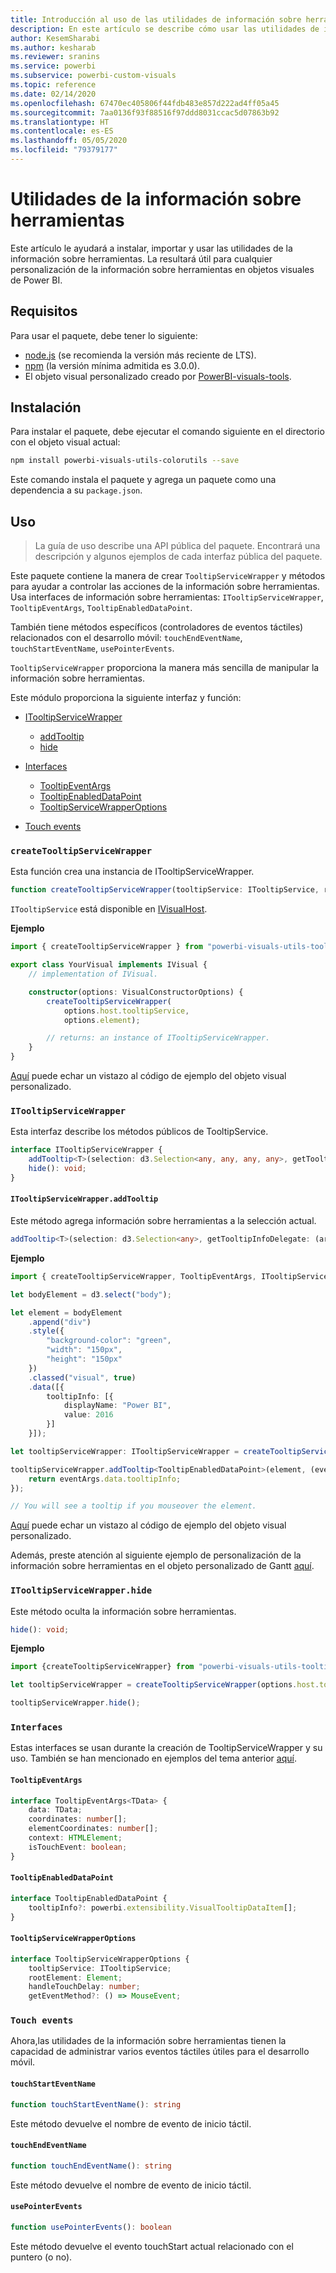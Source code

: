 ```yaml
---
title: Introducción al uso de las utilidades de información sobre herramientas en los objetos visuales de Power BI
description: En este artículo se describe cómo usar las utilidades de información sobre herramientas para simplificar la personalización de la información sobre herramientas para objetos visuales de Power BI.
author: KesemSharabi
ms.author: kesharab
ms.reviewer: sranins
ms.service: powerbi
ms.subservice: powerbi-custom-visuals
ms.topic: reference
ms.date: 02/14/2020
ms.openlocfilehash: 67470ec405806f44fdb483e857d222ad4ff05a45
ms.sourcegitcommit: 7aa0136f93f88516f97ddd8031ccac5d07863b92
ms.translationtype: HT
ms.contentlocale: es-ES
ms.lasthandoff: 05/05/2020
ms.locfileid: "79379177"
---
```

# <a name="tooltip-utils"></a>Utilidades de la información sobre herramientas
Este artículo le ayudará a instalar, importar y usar las utilidades de la información sobre herramientas. La resultará útil para cualquier personalización de la información sobre herramientas en objetos visuales de Power BI.

## <a name="requirements"></a>Requisitos
Para usar el paquete, debe tener lo siguiente:
* [node.js](https://nodejs.org) (se recomienda la versión más reciente de LTS).
* [npm](https://www.npmjs.com/) (la versión mínima admitida es 3.0.0).
* El objeto visual personalizado creado por [PowerBI-visuals-tools](https://www.npmjs.com/package/powerbi-visuals-tools).

## <a name="installation"></a>Instalación

Para instalar el paquete, debe ejecutar el comando siguiente en el directorio con el objeto visual actual:

```bash
npm install powerbi-visuals-utils-colorutils --save
```
Este comando instala el paquete y agrega un paquete como una dependencia a su ```package.json```.

## <a name="usage"></a>Uso

> La guía de uso describe una API pública del paquete. Encontrará una descripción y algunos ejemplos de cada interfaz pública del paquete.

Este paquete contiene la manera de crear `TooltipServiceWrapper` y métodos para ayudar a controlar las acciones de la información sobre herramientas. Usa interfaces de información sobre herramientas: `ITooltipServiceWrapper`, `TooltipEventArgs`, `TooltipEnabledDataPoint`. 

También tiene métodos específicos (controladores de eventos táctiles) relacionados con el desarrollo móvil: `touchEndEventName`, `touchStartEventName`, `usePointerEvents`.

`TooltipServiceWrapper` proporciona la manera más sencilla de manipular la información sobre herramientas.

Este módulo proporciona la siguiente interfaz y función:
* [ITooltipServiceWrapper](#itooltipservicewrapper)
  * [addTooltip](#itooltipservicewrapperaddtooltip)
  * [hide](#itooltipservicewrapperhide)

* [Interfaces](#interfaces)
  * [TooltipEventArgs](#tooltipeventargs)
  * [TooltipEnabledDataPoint](#tooltipenableddatapoint)
  * [TooltipServiceWrapperOptions](#tooltipservicewrapperoptions)
* [Touch events](#touch-events)

### `createTooltipServiceWrapper`
Esta función crea una instancia de ITooltipServiceWrapper.

```typescript
function createTooltipServiceWrapper(tooltipService: ITooltipService, rootElement: Element, handleTouchDelay?: number,  getEventMethod?: () => MouseEvent): ITooltipServiceWrapper;
```

```ITooltipService``` está disponible en [IVisualHost](https://github.com/microsoft/PowerBI-visuals-tools/blob/master/templates/visuals/.api/v2.6.0/PowerBI-visuals.d.ts#L1335).

**Ejemplo**

```typescript
import { createTooltipServiceWrapper } from "powerbi-visuals-utils-tooltiputils";

export class YourVisual implements IVisual {
    // implementation of IVisual.

    constructor(options: VisualConstructorOptions) {
        createTooltipServiceWrapper(
            options.host.tooltipService,
            options.element);

        // returns: an instance of ITooltipServiceWrapper.
    }
}
```

[Aquí](https://github.com/microsoft/powerbi-visuals-gantt/blob/master/src/gantt.ts#L391) puede echar un vistazo al código de ejemplo del objeto visual personalizado.

### `ITooltipServiceWrapper`
Esta interfaz describe los métodos públicos de TooltipService.

```typescript
interface ITooltipServiceWrapper {
    addTooltip<T>(selection: d3.Selection<any, any, any, any>, getTooltipInfoDelegate: (args: TooltipEventArgs<T>) => powerbi.extensibility.VisualTooltipDataItem[], getDataPointIdentity?: (args: TooltipEventArgs<T>) => powerbi.visuals.ISelectionId, reloadTooltipDataOnMouseMove?: boolean): void;
    hide(): void;
}
```

#### `ITooltipServiceWrapper.addTooltip`

Este método agrega información sobre herramientas a la selección actual.

```typescript
addTooltip<T>(selection: d3.Selection<any>, getTooltipInfoDelegate: (args: TooltipEventArgs<T>) => VisualTooltipDataItem[], getDataPointIdentity?: (args: TooltipEventArgs<T>) => ISelectionId, reloadTooltipDataOnMouseMove?: boolean): void;
```

**Ejemplo**

```typescript
import { createTooltipServiceWrapper, TooltipEventArgs, ITooltipServiceWrapper, TooltipEnabledDataPoint } from "powerbi-visuals-utils-tooltiputils";

let bodyElement = d3.select("body");

let element = bodyElement
    .append("div")
    .style({
        "background-color": "green",
        "width": "150px",
        "height": "150px"
    })
    .classed("visual", true)
    .data([{
        tooltipInfo: [{
            displayName: "Power BI",
            value: 2016
        }]
    }]);

let tooltipServiceWrapper: ITooltipServiceWrapper = createTooltipServiceWrapper(tooltipService, bodyElement.get(0)); // tooltipService is from the IVisualHost.

tooltipServiceWrapper.addTooltip<TooltipEnabledDataPoint>(element, (eventArgs: TooltipEventArgs<TooltipEnabledDataPoint>) => {
    return eventArgs.data.tooltipInfo;
});

// You will see a tooltip if you mouseover the element.
```

[Aquí](https://github.com/microsoft/powerbi-visuals-gantt/blob/master/src/gantt.ts#L2931) puede echar un vistazo al código de ejemplo del objeto visual personalizado.

Además, preste atención al siguiente ejemplo de personalización de la información sobre herramientas en el objeto personalizado de Gantt [aquí](https://github.com/microsoft/powerbi-visuals-gantt/blob/master/src/gantt.ts#L573-L648).

### `ITooltipServiceWrapper.hide`

Este método oculta la información sobre herramientas.

```typescript
hide(): void;
```

**Ejemplo**

```typescript
import {createTooltipServiceWrapper} from "powerbi-visuals-utils-tooltiputils";

let tooltipServiceWrapper = createTooltipServiceWrapper(options.host.tooltipService, options.element); // options are from the VisualConstructorOptions.

tooltipServiceWrapper.hide();
```
### `Interfaces`
Estas interfaces se usan durante la creación de TooltipServiceWrapper y su uso. También se han mencionado en ejemplos del tema anterior [aquí](#itooltipservicewrapperaddtooltip).

#### `TooltipEventArgs`
```typescript
interface TooltipEventArgs<TData> {
    data: TData;
    coordinates: number[];
    elementCoordinates: number[];
    context: HTMLElement;
    isTouchEvent: boolean;
}
```

#### `TooltipEnabledDataPoint`
```typescript
interface TooltipEnabledDataPoint {
    tooltipInfo?: powerbi.extensibility.VisualTooltipDataItem[];
}
```

#### `TooltipServiceWrapperOptions`
```typescript
interface TooltipServiceWrapperOptions {
    tooltipService: ITooltipService;
    rootElement: Element;
    handleTouchDelay: number;
    getEventMethod?: () => MouseEvent;
```

### `Touch events`

Ahora,las utilidades de la información sobre herramientas tienen la capacidad de administrar varios eventos táctiles útiles para el desarrollo móvil.

#### `touchStartEventName`
```typescript
function touchStartEventName(): string
```
Este método devuelve el nombre de evento de inicio táctil.

#### `touchEndEventName`
```typescript
function touchEndEventName(): string
```
Este método devuelve el nombre de evento de inicio táctil.

#### `usePointerEvents`
```typescript
function usePointerEvents(): boolean
```
Este método devuelve el evento touchStart actual relacionado con el puntero (o no).
